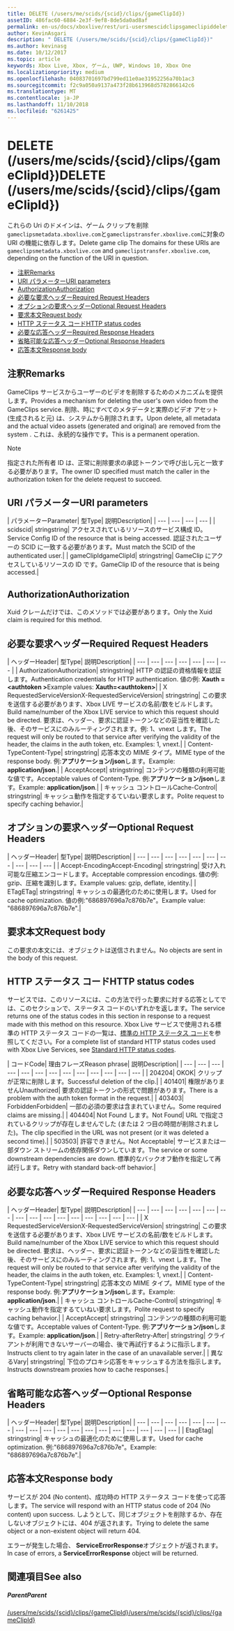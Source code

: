 ```yaml
---
title: DELETE (/users/me/scids/{scid}/clips/{gameClipId})
assetID: 486fac60-6884-2e3f-9ef8-8de5da0ad8af
permalink: en-us/docs/xboxlive/rest/uri-usersmescidclipsgameclipiddelete.html
author: KevinAsgari
description: " DELETE (/users/me/scids/{scid}/clips/{gameClipId})"
ms.author: kevinasg
ms.date: 10/12/2017
ms.topic: article
keywords: Xbox Live, Xbox, ゲーム, UWP, Windows 10, Xbox One
ms.localizationpriority: medium
ms.openlocfilehash: 04083701697bd799ed11e0ae31952256a70b1ac3
ms.sourcegitcommit: f2c9a050a9137a473f28b613968d5782866142c6
ms.translationtype: MT
ms.contentlocale: ja-JP
ms.lasthandoff: 11/10/2018
ms.locfileid: "6261425"
---
```

# <a name="delete-usersmescidsscidclipsgameclipid"></a><span data-ttu-id="cd0be-104">DELETE (/users/me/scids/{scid}/clips/{gameClipId})</span><span class="sxs-lookup"><span data-stu-id="cd0be-104">DELETE (/users/me/scids/{scid}/clips/{gameClipId})</span></span>
<span data-ttu-id="cd0be-105">これらの Uri のドメインは、ゲーム クリップを削除`gameclipsmetadata.xboxlive.com`と`gameclipstransfer.xboxlive.com`に対象の URI の機能に依存します。</span><span class="sxs-lookup"><span data-stu-id="cd0be-105">Delete game clip The domains for these URIs are `gameclipsmetadata.xboxlive.com` and `gameclipstransfer.xboxlive.com`, depending on the function of the URI in question.</span></span>
 
  * [<span data-ttu-id="cd0be-106">注釈</span><span class="sxs-lookup"><span data-stu-id="cd0be-106">Remarks</span></span>](#ID4EX)
  * [<span data-ttu-id="cd0be-107">URI パラメーター</span><span class="sxs-lookup"><span data-stu-id="cd0be-107">URI parameters</span></span>](#ID4ECB)
  * [<span data-ttu-id="cd0be-108">Authorization</span><span class="sxs-lookup"><span data-stu-id="cd0be-108">Authorization</span></span>](#ID4ENB)
  * [<span data-ttu-id="cd0be-109">必要な要求ヘッダー</span><span class="sxs-lookup"><span data-stu-id="cd0be-109">Required Request Headers</span></span>](#ID4EYB)
  * [<span data-ttu-id="cd0be-110">オプションの要求ヘッダー</span><span class="sxs-lookup"><span data-stu-id="cd0be-110">Optional Request Headers</span></span>](#ID4EEE)
  * [<span data-ttu-id="cd0be-111">要求本文</span><span class="sxs-lookup"><span data-stu-id="cd0be-111">Request body</span></span>](#ID4ENF)
  * [<span data-ttu-id="cd0be-112">HTTP ステータス コード</span><span class="sxs-lookup"><span data-stu-id="cd0be-112">HTTP status codes</span></span>](#ID4EYF)
  * [<span data-ttu-id="cd0be-113">必要な応答ヘッダー</span><span class="sxs-lookup"><span data-stu-id="cd0be-113">Required Response Headers</span></span>](#ID4EIAAC)
  * [<span data-ttu-id="cd0be-114">省略可能な応答ヘッダー</span><span class="sxs-lookup"><span data-stu-id="cd0be-114">Optional Response Headers</span></span>](#ID4E2CAC)
  * [<span data-ttu-id="cd0be-115">応答本文</span><span class="sxs-lookup"><span data-stu-id="cd0be-115">Response body</span></span>](#ID4E2DAC)
 
<a id="ID4EX"></a>

 
## <a name="remarks"></a><span data-ttu-id="cd0be-116">注釈</span><span class="sxs-lookup"><span data-stu-id="cd0be-116">Remarks</span></span>
 
<span data-ttu-id="cd0be-117">GameClips サービスからユーザーのビデオを削除するためのメカニズムを提供します。</span><span class="sxs-lookup"><span data-stu-id="cd0be-117">Provides a mechanism for deleting the user's own video from the GameClips service.</span></span> <span data-ttu-id="cd0be-118">削除、時にすべてのメタデータと実際のビデオ アセット (生成されると元) は、システムから削除されます。</span><span class="sxs-lookup"><span data-stu-id="cd0be-118">Upon delete, all metadata and the actual video assets (generated and original) are removed from the system .</span></span> <span data-ttu-id="cd0be-119">これは、永続的な操作です。</span><span class="sxs-lookup"><span data-stu-id="cd0be-119">This is a permanent operation.</span></span> 

> [!NOTE] 
> <span data-ttu-id="cd0be-120">指定された所有者 ID は、正常に削除要求の承認トークンで呼び出し元と一致する必要があります。</span><span class="sxs-lookup"><span data-stu-id="cd0be-120">The owner ID specified must match the caller in the authorization token for the delete request to succeed.</span></span> 


  
<a id="ID4ECB"></a>

 
## <a name="uri-parameters"></a><span data-ttu-id="cd0be-121">URI パラメーター</span><span class="sxs-lookup"><span data-stu-id="cd0be-121">URI parameters</span></span>
 
| <span data-ttu-id="cd0be-122">パラメーター</span><span class="sxs-lookup"><span data-stu-id="cd0be-122">Parameter</span></span>| <span data-ttu-id="cd0be-123">型</span><span class="sxs-lookup"><span data-stu-id="cd0be-123">Type</span></span>| <span data-ttu-id="cd0be-124">説明</span><span class="sxs-lookup"><span data-stu-id="cd0be-124">Description</span></span>| 
| --- | --- | --- | --- | 
| <span data-ttu-id="cd0be-125">scid</span><span class="sxs-lookup"><span data-stu-id="cd0be-125">scid</span></span>| <span data-ttu-id="cd0be-126">string</span><span class="sxs-lookup"><span data-stu-id="cd0be-126">string</span></span>| <span data-ttu-id="cd0be-127">アクセスされているリソースのサービス構成 ID。</span><span class="sxs-lookup"><span data-stu-id="cd0be-127">Service Config ID of the resource that is being accessed.</span></span> <span data-ttu-id="cd0be-128">認証されたユーザーの SCID に一致する必要があります。</span><span class="sxs-lookup"><span data-stu-id="cd0be-128">Must match the SCID of the authenticated user.</span></span>| 
| <span data-ttu-id="cd0be-129">gameClipId</span><span class="sxs-lookup"><span data-stu-id="cd0be-129">gameClipId</span></span>| <span data-ttu-id="cd0be-130">string</span><span class="sxs-lookup"><span data-stu-id="cd0be-130">string</span></span>| <span data-ttu-id="cd0be-131">GameClip にアクセスしているリソースの ID です。</span><span class="sxs-lookup"><span data-stu-id="cd0be-131">GameClip ID of the resource that is being accessed.</span></span>| 
  
<a id="ID4ENB"></a>

 
## <a name="authorization"></a><span data-ttu-id="cd0be-132">Authorization</span><span class="sxs-lookup"><span data-stu-id="cd0be-132">Authorization</span></span>
 
<span data-ttu-id="cd0be-133">Xuid クレームだけでは、このメソッドでは必要があります。</span><span class="sxs-lookup"><span data-stu-id="cd0be-133">Only the Xuid claim is required for this method.</span></span>
  
<a id="ID4EYB"></a>

 
## <a name="required-request-headers"></a><span data-ttu-id="cd0be-134">必要な要求ヘッダー</span><span class="sxs-lookup"><span data-stu-id="cd0be-134">Required Request Headers</span></span>
 
| <span data-ttu-id="cd0be-135">ヘッダー</span><span class="sxs-lookup"><span data-stu-id="cd0be-135">Header</span></span>| <span data-ttu-id="cd0be-136">型</span><span class="sxs-lookup"><span data-stu-id="cd0be-136">Type</span></span>| <span data-ttu-id="cd0be-137">説明</span><span class="sxs-lookup"><span data-stu-id="cd0be-137">Description</span></span>| 
| --- | --- | --- | --- | --- | --- | --- | 
| <span data-ttu-id="cd0be-138">Authorization</span><span class="sxs-lookup"><span data-stu-id="cd0be-138">Authorization</span></span>| <span data-ttu-id="cd0be-139">string</span><span class="sxs-lookup"><span data-stu-id="cd0be-139">string</span></span>| <span data-ttu-id="cd0be-140">HTTP の認証の資格情報を認証します。</span><span class="sxs-lookup"><span data-stu-id="cd0be-140">Authentication credentials for HTTP authentication.</span></span> <span data-ttu-id="cd0be-141">値の例: <b>Xauth =&lt;authtoken ></b></span><span class="sxs-lookup"><span data-stu-id="cd0be-141">Example values: <b>Xauth=&lt;authtoken></b></span></span>| 
| <span data-ttu-id="cd0be-142">X RequestedServiceVersion</span><span class="sxs-lookup"><span data-stu-id="cd0be-142">X-RequestedServiceVersion</span></span>| <span data-ttu-id="cd0be-143">string</span><span class="sxs-lookup"><span data-stu-id="cd0be-143">string</span></span>| <span data-ttu-id="cd0be-144">この要求を送信する必要があります、Xbox LIVE サービスの名前/数をビルドします。</span><span class="sxs-lookup"><span data-stu-id="cd0be-144">Build name/number of the Xbox LIVE service to which this request should be directed.</span></span> <span data-ttu-id="cd0be-145">要求は、ヘッダー、要求に認証トークンなどの妥当性を確認した後、そのサービスにのみルーティングされます。例: 1、vnext します。</span><span class="sxs-lookup"><span data-stu-id="cd0be-145">The request will only be routed to that service after verifying the validity of the header, the claims in the auth token, etc. Examples: 1, vnext.</span></span>| 
| <span data-ttu-id="cd0be-146">Content-Type</span><span class="sxs-lookup"><span data-stu-id="cd0be-146">Content-Type</span></span>| <span data-ttu-id="cd0be-147">string</span><span class="sxs-lookup"><span data-stu-id="cd0be-147">string</span></span>| <span data-ttu-id="cd0be-148">応答本文の MIME タイプ。</span><span class="sxs-lookup"><span data-stu-id="cd0be-148">MIME type of the response body.</span></span> <span data-ttu-id="cd0be-149">例:<b>アプリケーション/json</b>します。</span><span class="sxs-lookup"><span data-stu-id="cd0be-149">Example: <b>application/json</b>.</span></span>| 
| <span data-ttu-id="cd0be-150">Accept</span><span class="sxs-lookup"><span data-stu-id="cd0be-150">Accept</span></span>| <span data-ttu-id="cd0be-151">string</span><span class="sxs-lookup"><span data-stu-id="cd0be-151">string</span></span>| <span data-ttu-id="cd0be-152">コンテンツの種類の利用可能な値です。</span><span class="sxs-lookup"><span data-stu-id="cd0be-152">Acceptable values of Content-Type.</span></span> <span data-ttu-id="cd0be-153">例:<b>アプリケーション/json</b>します。</span><span class="sxs-lookup"><span data-stu-id="cd0be-153">Example: <b>application/json</b>.</span></span>| 
| <span data-ttu-id="cd0be-154">キャッシュ コントロール</span><span class="sxs-lookup"><span data-stu-id="cd0be-154">Cache-Control</span></span>| <span data-ttu-id="cd0be-155">string</span><span class="sxs-lookup"><span data-stu-id="cd0be-155">string</span></span>| <span data-ttu-id="cd0be-156">キャッシュ動作を指定するていねい要求します。</span><span class="sxs-lookup"><span data-stu-id="cd0be-156">Polite request to specify caching behavior.</span></span>| 
  
<a id="ID4EEE"></a>

 
## <a name="optional-request-headers"></a><span data-ttu-id="cd0be-157">オプションの要求ヘッダー</span><span class="sxs-lookup"><span data-stu-id="cd0be-157">Optional Request Headers</span></span>
 
| <span data-ttu-id="cd0be-158">ヘッダー</span><span class="sxs-lookup"><span data-stu-id="cd0be-158">Header</span></span>| <span data-ttu-id="cd0be-159">型</span><span class="sxs-lookup"><span data-stu-id="cd0be-159">Type</span></span>| <span data-ttu-id="cd0be-160">説明</span><span class="sxs-lookup"><span data-stu-id="cd0be-160">Description</span></span>| 
| --- | --- | --- | --- | --- | --- | --- | --- | --- | --- | 
| <span data-ttu-id="cd0be-161">Accept-Encoding</span><span class="sxs-lookup"><span data-stu-id="cd0be-161">Accept-Encoding</span></span>| <span data-ttu-id="cd0be-162">string</span><span class="sxs-lookup"><span data-stu-id="cd0be-162">string</span></span>| <span data-ttu-id="cd0be-163">受け入れ可能な圧縮エンコードします。</span><span class="sxs-lookup"><span data-stu-id="cd0be-163">Acceptable compression encodings.</span></span> <span data-ttu-id="cd0be-164">値の例: gzip、圧縮を識別します。</span><span class="sxs-lookup"><span data-stu-id="cd0be-164">Example values: gzip, deflate, identity.</span></span>| 
| <span data-ttu-id="cd0be-165">ETag</span><span class="sxs-lookup"><span data-stu-id="cd0be-165">ETag</span></span>| <span data-ttu-id="cd0be-166">string</span><span class="sxs-lookup"><span data-stu-id="cd0be-166">string</span></span>| <span data-ttu-id="cd0be-167">キャッシュの最適化のために使用します。</span><span class="sxs-lookup"><span data-stu-id="cd0be-167">Used for cache optimization.</span></span> <span data-ttu-id="cd0be-168">値の例:"686897696a7c876b7e"。</span><span class="sxs-lookup"><span data-stu-id="cd0be-168">Example value: "686897696a7c876b7e".</span></span>| 
  
<a id="ID4ENF"></a>

 
## <a name="request-body"></a><span data-ttu-id="cd0be-169">要求本文</span><span class="sxs-lookup"><span data-stu-id="cd0be-169">Request body</span></span>
 
<span data-ttu-id="cd0be-170">この要求の本文には、オブジェクトは送信されません。</span><span class="sxs-lookup"><span data-stu-id="cd0be-170">No objects are sent in the body of this request.</span></span>
  
<a id="ID4EYF"></a>

 
## <a name="http-status-codes"></a><span data-ttu-id="cd0be-171">HTTP ステータス コード</span><span class="sxs-lookup"><span data-stu-id="cd0be-171">HTTP status codes</span></span>
 
<span data-ttu-id="cd0be-172">サービスでは、このリソースには、この方法で行った要求に対する応答としてでは、このセクションで、ステータス コードのいずれかを返します。</span><span class="sxs-lookup"><span data-stu-id="cd0be-172">The service returns one of the status codes in this section in response to a request made with this method on this resource.</span></span> <span data-ttu-id="cd0be-173">Xbox Live サービスで使用される標準の HTTP ステータス コードの一覧は、[標準の HTTP ステータス コード](../../additional/httpstatuscodes.md)を参照してください。</span><span class="sxs-lookup"><span data-stu-id="cd0be-173">For a complete list of standard HTTP status codes used with Xbox Live Services, see [Standard HTTP status codes](../../additional/httpstatuscodes.md).</span></span>
 
| <span data-ttu-id="cd0be-174">コード</span><span class="sxs-lookup"><span data-stu-id="cd0be-174">Code</span></span>| <span data-ttu-id="cd0be-175">理由フレーズ</span><span class="sxs-lookup"><span data-stu-id="cd0be-175">Reason phrase</span></span>| <span data-ttu-id="cd0be-176">説明</span><span class="sxs-lookup"><span data-stu-id="cd0be-176">Description</span></span>| 
| --- | --- | --- | --- | --- | --- | --- | --- | --- | --- | --- | --- | --- | 
| <span data-ttu-id="cd0be-177">204</span><span class="sxs-lookup"><span data-stu-id="cd0be-177">204</span></span>| <span data-ttu-id="cd0be-178">OK</span><span class="sxs-lookup"><span data-stu-id="cd0be-178">OK</span></span>| <span data-ttu-id="cd0be-179">クリップが正常に削除します。</span><span class="sxs-lookup"><span data-stu-id="cd0be-179">Successful deletion of the clip.</span></span>| 
| <span data-ttu-id="cd0be-180">401</span><span class="sxs-lookup"><span data-stu-id="cd0be-180">401</span></span>| <span data-ttu-id="cd0be-181">権限がありません</span><span class="sxs-lookup"><span data-stu-id="cd0be-181">Unauthorized</span></span>| <span data-ttu-id="cd0be-182">要求の認証トークンの形式で問題があります。</span><span class="sxs-lookup"><span data-stu-id="cd0be-182">There is a problem with the auth token format in the request.</span></span>| 
| <span data-ttu-id="cd0be-183">403</span><span class="sxs-lookup"><span data-stu-id="cd0be-183">403</span></span>| <span data-ttu-id="cd0be-184">Forbidden</span><span class="sxs-lookup"><span data-stu-id="cd0be-184">Forbidden</span></span>| <span data-ttu-id="cd0be-185">一部の必須の要求は含まれていません。</span><span class="sxs-lookup"><span data-stu-id="cd0be-185">Some required claims are missing.</span></span>| 
| <span data-ttu-id="cd0be-186">404</span><span class="sxs-lookup"><span data-stu-id="cd0be-186">404</span></span>| <span data-ttu-id="cd0be-187">Not Found します。</span><span class="sxs-lookup"><span data-stu-id="cd0be-187">Not Found</span></span>| <span data-ttu-id="cd0be-188">URL で指定されているクリップが存在しませんでした (または 2 つ目の時間が削除されました)。</span><span class="sxs-lookup"><span data-stu-id="cd0be-188">The clip specified in the URL was not present (or it was deleted a second time).</span></span>| 
| <span data-ttu-id="cd0be-189">503</span><span class="sxs-lookup"><span data-stu-id="cd0be-189">503</span></span>| <span data-ttu-id="cd0be-190">許容できません。</span><span class="sxs-lookup"><span data-stu-id="cd0be-190">Not Acceptable</span></span>| <span data-ttu-id="cd0be-191">サービスまたは一部ダウン ストリームの依存関係ダウンしています。</span><span class="sxs-lookup"><span data-stu-id="cd0be-191">The service or some downstream dependencies are down.</span></span> <span data-ttu-id="cd0be-192">標準的なバックオフ動作を指定して再試行します。</span><span class="sxs-lookup"><span data-stu-id="cd0be-192">Retry with standard back-off behavior.</span></span>| 
  
<a id="ID4EIAAC"></a>

 
## <a name="required-response-headers"></a><span data-ttu-id="cd0be-193">必要な応答ヘッダー</span><span class="sxs-lookup"><span data-stu-id="cd0be-193">Required Response Headers</span></span>
 
| <span data-ttu-id="cd0be-194">ヘッダー</span><span class="sxs-lookup"><span data-stu-id="cd0be-194">Header</span></span>| <span data-ttu-id="cd0be-195">型</span><span class="sxs-lookup"><span data-stu-id="cd0be-195">Type</span></span>| <span data-ttu-id="cd0be-196">説明</span><span class="sxs-lookup"><span data-stu-id="cd0be-196">Description</span></span>| 
| --- | --- | --- | --- | --- | --- | --- | --- | --- | --- | --- | --- | --- | --- | --- | --- | 
| <span data-ttu-id="cd0be-197">X RequestedServiceVersion</span><span class="sxs-lookup"><span data-stu-id="cd0be-197">X-RequestedServiceVersion</span></span>| <span data-ttu-id="cd0be-198">string</span><span class="sxs-lookup"><span data-stu-id="cd0be-198">string</span></span>| <span data-ttu-id="cd0be-199">この要求を送信する必要があります、Xbox LIVE サービスの名前/数をビルドします。</span><span class="sxs-lookup"><span data-stu-id="cd0be-199">Build name/number of the Xbox LIVE service to which this request should be directed.</span></span> <span data-ttu-id="cd0be-200">要求は、ヘッダー、要求に認証トークンなどの妥当性を確認した後、そのサービスにのみルーティングされます。例: 1、vnext します。</span><span class="sxs-lookup"><span data-stu-id="cd0be-200">The request will only be routed to that service after verifying the validity of the header, the claims in the auth token, etc. Examples: 1, vnext.</span></span>| 
| <span data-ttu-id="cd0be-201">Content-Type</span><span class="sxs-lookup"><span data-stu-id="cd0be-201">Content-Type</span></span>| <span data-ttu-id="cd0be-202">string</span><span class="sxs-lookup"><span data-stu-id="cd0be-202">string</span></span>| <span data-ttu-id="cd0be-203">応答本文の MIME タイプ。</span><span class="sxs-lookup"><span data-stu-id="cd0be-203">MIME type of the response body.</span></span> <span data-ttu-id="cd0be-204">例:<b>アプリケーション/json</b>します。</span><span class="sxs-lookup"><span data-stu-id="cd0be-204">Example: <b>application/json</b>.</span></span>| 
| <span data-ttu-id="cd0be-205">キャッシュ コントロール</span><span class="sxs-lookup"><span data-stu-id="cd0be-205">Cache-Control</span></span>| <span data-ttu-id="cd0be-206">string</span><span class="sxs-lookup"><span data-stu-id="cd0be-206">string</span></span>| <span data-ttu-id="cd0be-207">キャッシュ動作を指定するていねい要求します。</span><span class="sxs-lookup"><span data-stu-id="cd0be-207">Polite request to specify caching behavior.</span></span>| 
| <span data-ttu-id="cd0be-208">Accept</span><span class="sxs-lookup"><span data-stu-id="cd0be-208">Accept</span></span>| <span data-ttu-id="cd0be-209">string</span><span class="sxs-lookup"><span data-stu-id="cd0be-209">string</span></span>| <span data-ttu-id="cd0be-210">コンテンツの種類の利用可能な値です。</span><span class="sxs-lookup"><span data-stu-id="cd0be-210">Acceptable values of Content-Type.</span></span> <span data-ttu-id="cd0be-211">例:<b>アプリケーション/json</b>します。</span><span class="sxs-lookup"><span data-stu-id="cd0be-211">Example: <b>application/json</b>.</span></span>| 
| <span data-ttu-id="cd0be-212">Retry-after</span><span class="sxs-lookup"><span data-stu-id="cd0be-212">Retry-After</span></span>| <span data-ttu-id="cd0be-213">string</span><span class="sxs-lookup"><span data-stu-id="cd0be-213">string</span></span>| <span data-ttu-id="cd0be-214">クライアントが利用できないサーバーの場合、後で再試行するように指示します。</span><span class="sxs-lookup"><span data-stu-id="cd0be-214">Instructs client to try again later in the case of an unavailable server.</span></span>| 
| <span data-ttu-id="cd0be-215">異なる</span><span class="sxs-lookup"><span data-stu-id="cd0be-215">Vary</span></span>| <span data-ttu-id="cd0be-216">string</span><span class="sxs-lookup"><span data-stu-id="cd0be-216">string</span></span>| <span data-ttu-id="cd0be-217">下位のプロキシ応答をキャッシュする方法を指示します。</span><span class="sxs-lookup"><span data-stu-id="cd0be-217">Instructs downstream proxies how to cache responses.</span></span>| 
  
<a id="ID4E2CAC"></a>

 
## <a name="optional-response-headers"></a><span data-ttu-id="cd0be-218">省略可能な応答ヘッダー</span><span class="sxs-lookup"><span data-stu-id="cd0be-218">Optional Response Headers</span></span>
 
| <span data-ttu-id="cd0be-219">ヘッダー</span><span class="sxs-lookup"><span data-stu-id="cd0be-219">Header</span></span>| <span data-ttu-id="cd0be-220">型</span><span class="sxs-lookup"><span data-stu-id="cd0be-220">Type</span></span>| <span data-ttu-id="cd0be-221">説明</span><span class="sxs-lookup"><span data-stu-id="cd0be-221">Description</span></span>| 
| --- | --- | --- | --- | --- | --- | --- | --- | --- | --- | --- | --- | --- | --- | --- | --- | --- | --- | --- | 
| <span data-ttu-id="cd0be-222">Etag</span><span class="sxs-lookup"><span data-stu-id="cd0be-222">Etag</span></span>| <span data-ttu-id="cd0be-223">string</span><span class="sxs-lookup"><span data-stu-id="cd0be-223">string</span></span>| <span data-ttu-id="cd0be-224">キャッシュの最適化のために使用します。</span><span class="sxs-lookup"><span data-stu-id="cd0be-224">Used for cache optimization.</span></span> <span data-ttu-id="cd0be-225">例:"686897696a7c876b7e"。</span><span class="sxs-lookup"><span data-stu-id="cd0be-225">Example: "686897696a7c876b7e".</span></span>| 
  
<a id="ID4E2DAC"></a>

 
## <a name="response-body"></a><span data-ttu-id="cd0be-226">応答本文</span><span class="sxs-lookup"><span data-stu-id="cd0be-226">Response body</span></span>
 
<span data-ttu-id="cd0be-227">サービスが 204 (No content)、成功時の HTTP ステータス コードを使って応答します。</span><span class="sxs-lookup"><span data-stu-id="cd0be-227">The service will respond with an HTTP status code of 204 (No content) upon success.</span></span> <span data-ttu-id="cd0be-228">しようとして、同じオブジェクトを削除するか、存在しないオブジェクトには、404 が返されます。</span><span class="sxs-lookup"><span data-stu-id="cd0be-228">Trying to delete the same object or a non-existent object will return 404.</span></span>
 
<span data-ttu-id="cd0be-229">エラーが発生した場合、 **ServiceErrorResponse**オブジェクトが返されます。</span><span class="sxs-lookup"><span data-stu-id="cd0be-229">In case of errors, a **ServiceErrorResponse** object will be returned.</span></span>
  
<a id="ID4EJEAC"></a>

 
## <a name="see-also"></a><span data-ttu-id="cd0be-230">関連項目</span><span class="sxs-lookup"><span data-stu-id="cd0be-230">See also</span></span>
 
<a id="ID4ELEAC"></a>

 
##### <a name="parent"></a><span data-ttu-id="cd0be-231">Parent</span><span class="sxs-lookup"><span data-stu-id="cd0be-231">Parent</span></span> 

[<span data-ttu-id="cd0be-232">/users/me/scids/{scid}/clips/{gameClipId}</span><span class="sxs-lookup"><span data-stu-id="cd0be-232">/users/me/scids/{scid}/clips/{gameClipId}</span></span>](uri-usersmescidclipsgameclipid.md)

   